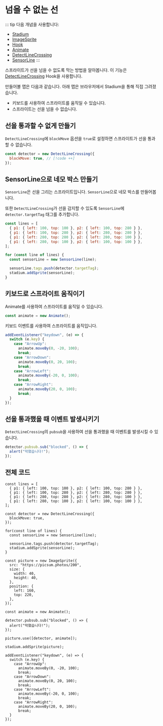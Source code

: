 # 넘을 수 없는 선

::: tip 다음 개념을 사용합니다:

- [Stadium](/API/classes/Stadium)
- [ImageSprite](/API/classes/ImageSprite)
- [Hook](/API/classes/Hook)
- [Animate](/API/classes/Animate)
- [DetectLineCrossing](/API/classes/DetectLineCrossing)
- [SensorLine](/API/classes/SensorLine)
  :::

스프라이트가 선을 넘을 수 없도록 막는 방법을 알아봅니다. 이 기능은 [DetectLineCrossing](/API/classes/DetectLineCrossing) Hook을 사용합니다.

만들어볼 맵은 다음과 같습니다. 아래 맵은 브라우저에서 Stadium을 통해 직접 그려졌습니다.

- 키보드를 사용하여 스프라이트를 움직일 수 있습니다.
- 스프라이트는 선을 넘을 수 없습니다.

<div ref="el"></div>

<script setup>
    import { ref, onMounted } from 'vue'
    import {
        Stadium,
        SensorLine,
        ImageSprite,
        MoveableSprite,
        Animate,
        DetectLineCrossing,
    } from "../../dist/stadium.js";
    const el = ref(null)
    const message = ref("아직 선을 통과하지 않았습니다.")

    onMounted(() => {
        const stadium = new Stadium(el.value, {
            width: 400,
            height: 400,
        });

        const lines = [
          { p1: { left: 100, top: 100 }, p2: { left: 100, top: 280 } },
          { p1: { left: 100, top: 280 }, p2: { left: 280, top: 280 } },
          { p1: { left: 280, top: 280 }, p2: { left: 280, top: 100 } },
          { p1: { left: 280, top: 100 }, p2: { left: 100, top: 100 } },
        ]
        
        const detector = new DetectLineCrossing({
          blockMove: true
        });

        for(const line of lines) {
          const sensorLine = new SensorLine(line);

          sensorLine.tags.push(detector.targetTag);
          stadium.addSprite(sensorLine);
        }

        const picture = new ImageSprite({
          src: "https://picsum.photos/200",
          size: {
            width: 40,
            height: 40,
          },
          position: {
            left: 160,
            top: 220,
          },
        });

        const animate = new Animate();

        detector.pubsub.sub("blocked", () => {
            alert("막혔습니다!")
        })

        picture.use([detector, animate]);

        stadium.addSprite(picture);

        addEventListener("keydown", (e) => {
            switch(e.key) {
                case "ArrowUp":
                    animate.moveBy(0, -20, 100);
                    break;
                case "ArrowDown":
                    animate.moveBy(0, 20, 100);
                    break;
                case "ArrowLeft":
                    animate.moveBy(-20, 0, 100);
                    break;
                case "ArrowRight":
                    animate.moveBy(20, 0, 100);
                    break;
            }
        })

        el.value.style.setProperty("border", "1px solid black")
    })
</script>

## 선을 통과할 수 없게 만들기

`DetectLineCrossing`에 `blockMove` 옵션을 `true`로 설정하면 스프라이트가 선을 통과할 수 없습니다.

```js
const detector = new DetectLineCrossing({
  blockMove: true, // [!code ++]
});
```

## SensorLine으로 네모 박스 만들기

`SensorLine`은 선을 그리는 스프라이트입니다. `SensorLine`으로 네모 박스를 만들어봅니다.

또한 `DetectLineCrossing`가 선을 감지할 수 있도록 `SensorLine`에 `detector.targetTag` 태그를 추가합니다.

```js
const lines = [
  { p1: { left: 100, top: 100 }, p2: { left: 100, top: 280 } },
  { p1: { left: 100, top: 280 }, p2: { left: 280, top: 280 } },
  { p1: { left: 280, top: 280 }, p2: { left: 280, top: 100 } },
  { p1: { left: 280, top: 100 }, p2: { left: 100, top: 100 } },
];

for (const line of lines) {
  const sensorLine = new SensorLine(line);

  sensorLine.tags.push(detector.targetTag);
  stadium.addSprite(sensorLine);
}
```

## 키보드로 스프라이트 움직이기

Animate를 사용하여 스프라이트를 움직일 수 있습니다.

```js
const animate = new Animate();
```

키보드 이벤트를 사용하여 스프라이트를 움직입니다.

```js
addEventListener("keydown", (e) => {
  switch (e.key) {
    case "ArrowUp":
      animate.moveBy(0, -20, 100);
      break;
    case "ArrowDown":
      animate.moveBy(0, 20, 100);
      break;
    case "ArrowLeft":
      animate.moveBy(-20, 0, 100);
      break;
    case "ArrowRight":
      animate.moveBy(20, 0, 100);
      break;
  }
});
```

## 선을 통과했을 때 이벤트 발생시키기

`DetectLineCrossing`의 `pubsub`을 사용하여 선을 통과했을 때 이벤트를 발생시킬 수 있습니다.

```js
detector.pubsub.sub("blocked", () => {
  alert("막혔습니다!");
});
```

## 전체 코드

```js{17}
const lines = [
  { p1: { left: 100, top: 100 }, p2: { left: 100, top: 280 } },
  { p1: { left: 100, top: 280 }, p2: { left: 280, top: 280 } },
  { p1: { left: 280, top: 280 }, p2: { left: 280, top: 100 } },
  { p1: { left: 280, top: 100 }, p2: { left: 100, top: 100 } },
];

const detector = new DetectLineCrossing({
  blockMove: true,
});

for(const line of lines) {
  const sensorLine = new SensorLine(line);

  sensorLine.tags.push(detector.targetTag);
  stadium.addSprite(sensorLine);
}

const picture = new ImageSprite({
  src: "https://picsum.photos/200",
  size: {
    width: 40,
    height: 40,
  },
  position: {
    left: 160,
    top: 220,
  },
});

const animate = new Animate();

detector.pubsub.sub("blocked", () => {
  alert("막혔습니다!");
});

picture.use([detector, animate]);

stadium.addSprite(picture);

addEventListener("keydown", (e) => {
  switch (e.key) {
    case "ArrowUp":
      animate.moveBy(0, -20, 100);
      break;
    case "ArrowDown":
      animate.moveBy(0, 20, 100);
      break;
    case "ArrowLeft":
      animate.moveBy(-20, 0, 100);
      break;
    case "ArrowRight":
      animate.moveBy(20, 0, 100);
      break;
  }
});
```
